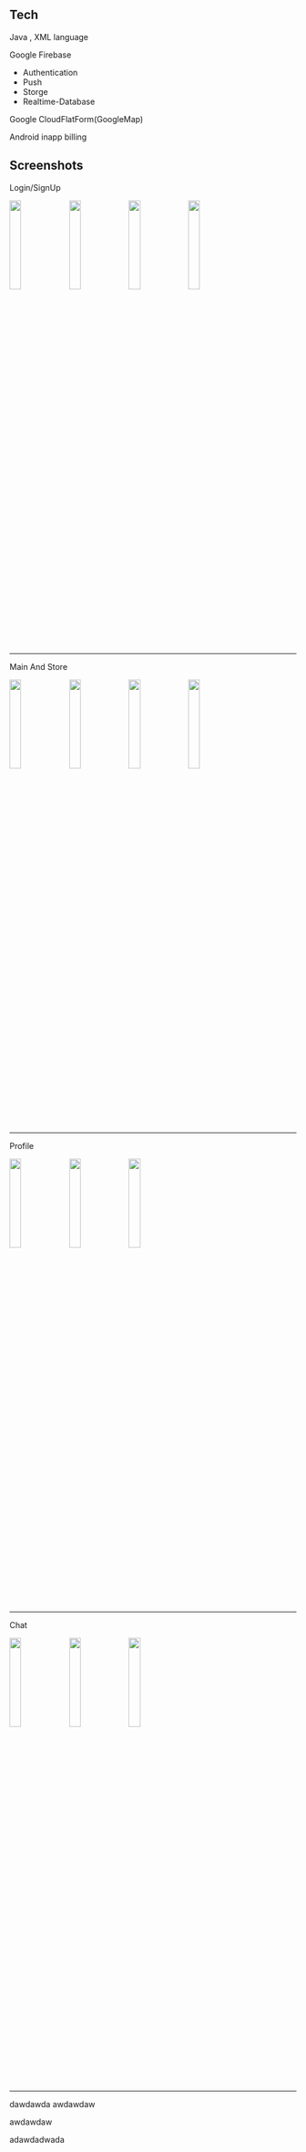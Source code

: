 Tech
-------------
Java , XML language

Google Firebase
 - Authentication
 - Push
 - Storge
 - Realtime-Database

Google CloudFlatForm(GoogleMap)

Android inapp billing

Screenshots
-------------
Login/SignUp

<div>
<img src="https://user-images.githubusercontent.com/61225391/81062853-b8734700-8f11-11ea-8990-75612e7ea46a.jpg" width="20%"></img>
<img src="https://user-images.githubusercontent.com/61225391/81062887-c5903600-8f11-11ea-943f-9105f01d4dd4.png" width="20%"></img>
<img src="https://user-images.githubusercontent.com/61225391/81062921-d93b9c80-8f11-11ea-8e4f-e7617adf16a4.jpg" width="20%"></img>
<img src="https://user-images.githubusercontent.com/61225391/81062938-df317d80-8f11-11ea-9ceb-d8fa55059f4a.jpg" width="20%"></img>
</div>

-----
Main And Store

<div>
<img src="https://user-images.githubusercontent.com/61225391/81063080-27e93680-8f12-11ea-96da-69395e86c3cb.jpg" width="20%"></img>
<img src="https://user-images.githubusercontent.com/61225391/81063107-31729e80-8f12-11ea-82e9-6058a1ad402b.jpg" width="20%"></img>
<img src="https://user-images.githubusercontent.com/61225391/81063141-40f1e780-8f12-11ea-9c1f-0a4554680809.jpg" width="20%"></img>
<img src="https://user-images.githubusercontent.com/61225391/81063162-4a7b4f80-8f12-11ea-9ad2-ab6f2a0f5f81.jpg" width="20%"></img>
</div>

-----
Profile

<div>
<img src="https://user-images.githubusercontent.com/61225391/81063277-7d254800-8f12-11ea-9fc9-a052915e56fa.jpg" width="20%"></img>
<img src="https://user-images.githubusercontent.com/61225391/81063302-84e4ec80-8f12-11ea-8954-6060fbc1c0a4.jpg" width="20%"></img>
<img src="https://user-images.githubusercontent.com/61225391/81063326-8ca49100-8f12-11ea-8bca-e0a29383df24.jpg" width="20%"></img>
</div>

-----
Chat

<div>
<img src="https://user-images.githubusercontent.com/61225391/81063361-99c18000-8f12-11ea-8c8c-c2cd9e81eae3.jpg" width="20%"></img>
<img src="https://user-images.githubusercontent.com/61225391/81063382-a1812480-8f12-11ea-81d3-34c58433a09d.jpg" width="20%"></img>
<img src="https://user-images.githubusercontent.com/61225391/81063395-a940c900-8f12-11ea-8bb3-465a174bb5ad.jpg" width="20%"></img>
</div>

----------

dawdawda
awdawdaw

awdawdaw

adawdadwada
